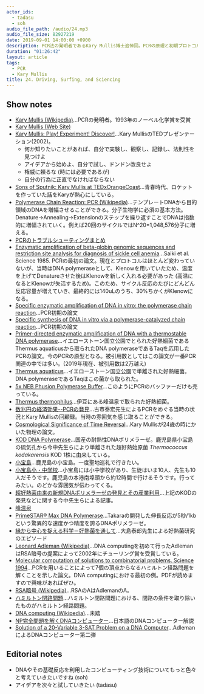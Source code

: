 ```yaml
---
actor_ids:
  - tadasu
  - soh
audio_file_path: /audio/24.mp3
audio_file_size: 82927219
date: 2019-09-01 14:00:00 +0900
description: PCR法の発明者であるKary Mullis博士追悼回。PCRの原理と初期プロトコルやKary Mullisの生涯、爆速DNAポリメラーゼ、PCRを用いたハミルトン経路問題の計算（DNA computing）について話しました。
duration: "01:26:42"
layout: article
tags: 
  - PCR
  - Kary Mullis
title: 24. Driving, Surfing, and Sciencing
---
```


## Show notes
- [Kary Mullis (Wikipedia)](https://en.wikipedia.org/wiki/Kary_Mullis)...PCRの発明者。1993年のノーベル化学賞を受賞
- [Kary Mullis (Web Site)](https://www.karymullis.com/)
- [Kary Mullis: Play! Experiment! Discover!](https://www.ted.com/talks/kary_mullis_on_what_scientists_do)...Kary MullisのTEDプレゼンテーション(2002)。
  - 何か知りたいことがあれば、自分で実験し、観察し、記録し、法則性を見つけよ 
  - アイデアから始めよ、自分で試し、ドンドン改良せよ 
  - 権威に頼るな (時には必要であるが)
  - 自分の行為に正直でなければならない
- [Sons of Sputnik: Kary Mullis at TEDxOrangeCoast](https://www.youtube.com/watch?v=iSVy1b-RyVM)...青春時代、ロケットを作っていた話をKaryが熱心にしている。
- [Polymerase Chain Reaction: PCR (Wikipedia)](https://en.wikipedia.org/wiki/Polymerase_chain_reaction)...テンプレートDNAから目的領域のDNAを増幅させることができる。分子生物学に必須の基本方法。Denature->Annealing->Extensionのステップを繰り返すことでDNAは指数的に増幅されていく。例えば20回のサイクルではN^20=1,048,576分子に増える。
- [PCRのトラブルシューティングまとめ](https://snk-u.tumblr.com/post/183172634341/pcr%E3%81%AE%E3%83%88%E3%83%A9%E3%83%96%E3%83%AB%E3%82%B7%E3%83%A5%E3%83%BC%E3%83%86%E3%82%A3%E3%83%B3%E3%82%B0%E3%81%BE%E3%81%A8%E3%82%81)
- [Enzymatic amplification of beta-globin genomic sequences and restriction site analysis for diagnosis of sickle cell anemia](https://www.ncbi.nlm.nih.gov/pubmed/2999980)...Saiki et al. Science 1985. PCRの最初の論文。現在とプロトコルはほとんど変わっていないが、当時はDNA polymeraseとして、Klenowを用いていたため、温度を上げてDenatureさせた後はKlenowを新しく入れる必要があった (高温になるとKlenowが失活するため)。このため、サイクル反応のたびにどんどん反応容量が増えていき、最終的には140uLのうち、30%ちかくがKlenowになる。
- [Specific enzymatic amplification of DNA in vitro: the polymerase chain reaction](https://www.ncbi.nlm.nih.gov/pubmed/3472723)...PCR初期の論文
- [Specific synthesis of DNA in vitro via a polymerase-catalyzed chain reaction](https://www.ncbi.nlm.nih.gov/pubmed/3431465)...PCR初期の論文
- [Primer-directed enzymatic amplification of DNA with a thermostable DNA polymerase](https://www.ncbi.nlm.nih.gov/pubmed/2448875)...イエローストーン国立公園でとられた好熱細菌であるThermus aquaticusから取られたDNA polymeraseであるTaqを応用したPCRの論文。今のPCRの原型となる。被引用数としてはこの論文が一番PCR関連の中では多い。(2019年現在、被引用数は2万越え)
- [Thermus aquaticus](https://en.wikipedia.org/wiki/Thermus_aquaticus)...イエローストーン国立公園で単離された好熱細菌。DNA polymeraseであるTaqはこの菌から取られた。
- [5x NEB Phusion Polymerase Buffer](https://international.neb.com/products/b0518-phusion-hf-buffer-pack)...このようにPCRのバッファーだけも売っている。
- [Thermus thermophilus](https://www.google.com/search?client=firefox-b-d&q=thermus+thermophilus)...伊豆にある峰温泉で取られた好熱細菌。
- [数兆円の経済効果--PCRの発見](https://www.rnaj.org/newsletters/item/471-furuichi-9)...古市泰宏先生によるPCRをめぐる当時の状況とKary Mullisの回顧録。当時の雰囲気を感じ取ることができる。
- [Cosmological Significance of Time Reversal](https://www.nature.com/articles/218663b0)...Kary Mullisが24歳の時にかいた物理の論文。
- [KOD DNA Polymerase](http://lifescience.toyobo.co.jp/detail/detail.php?product_detail_id=2)...国産の耐熱性DNAポリメラーゼ。鹿児島県小宝島の硫気孔から今中先生らにより単離された超好熱始原菌 _Thermococcus kodakarensis_ KOD 1株に由来している。
- [小宝島](http://www.tokara.jp/profile/gaiyou/kodakara/)...鹿児島の小宝島。一度聖地巡礼で行きたい。
- [小宝島小・中学校](http://www.toshima-sc.net/kodakara/)...小宝島には小中学校があり、生徒はいま10人、先生も10人だそうです。鹿児島の本港南埠頭から約12時間で行けるそうです。行ってみたい。のどかな雰囲気が伝わってくる。
- [超好熱菌由来の新規DNAポリメラーゼの発見とその産業利用](https://www.jstage.jst.go.jp/article/kagakutoseibutsu/53/12/53_866/_pdf/-char/ja)...上記のKODの発見などに関する今中先生らによる記事。
- [峰温泉](http://www.kawazu-onsen.com/event/funnto/funnto.html)
- [PrimeSTAR® Max DNA Polymerase](http://catalog.takara-bio.co.jp/product/basic_info.php?unitid=U100005117)...Takaraの開発した伸長反応が5秒/1kbという驚異的な速度かつ精度を誇るDNAポリメラーゼ。
- [縁から中心を捉える科学－好熱菌を通して](http://brh.co.jp/s_library/interview/43/)...大島泰郎先生による好熱菌研究のエピソード
- [Leonard Adleman (Wikipedia)](https://en.wikipedia.org/wiki/Leonard_Adleman)...DNA computingを初めて行ったAdlemanはRSA暗号の提案によって2002年にチューリング賞を受賞している。
- [Molecular computation of solutions to combinatorial problems. Science 1994](https://www2.cs.duke.edu/courses/cps296.4/spring04/papers/Adleman94.pdf)...PCRを用いることによって7個の頂点からなるハミルトン経路問題を解くことを示した論文。DNA computingにおける最初の例。PDFが読めますので興味があればぜひ。
- [RSA暗号 (Wikipedia)](https://ja.wikipedia.org/wiki/RSA%E6%9A%97%E5%8F%B7)...RSAのAはAdlemanのA。
- [ハミルトン閉路問題](http://www.orsj.or.jp/archive2/or61-12/or61_12_844.pdf)...ハミルトン閉路問題における、閉路の条件を取り除いたものがハミルトン経路問題。
- [DNA computing (Wikipedia)](https://en.wikipedia.org/wiki/DNA_computing)...未踏
- [NP完全問題を解くDNAコンピューター](http://www.net.c.dendai.ac.jp/~fujiwara/soturon3.htm)...日本語のDNAコンピューター解説
- [Solution of a 20-Variable 3-SAT Problem on a DNA Computer](https://science.sciencemag.org/content/296/5567/499)...AdlemanによるDNAコンピューター第二弾

## Editorial notes
- DNAやその基礎反応を利用したコンピューティング技術についてもっと色々と考えていきたいですね (soh)
- アイデアを次々と試していきたい (tadasu)

